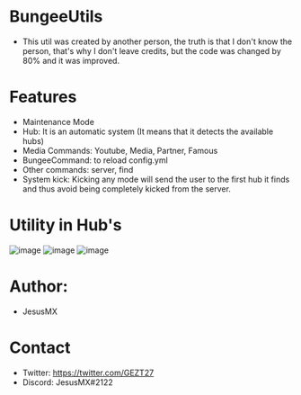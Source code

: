 # BungeeUtils
* This util was created by another person, the truth is that I don't know the person, that's why I don't leave credits, but the code was changed by 80% and it was improved.

# Features
* Maintenance Mode
* Hub: It is an automatic system (It means that it detects the available hubs)
* Media Commands: Youtube, Media, Partner, Famous
* BungeeCommand: to reload config.yml 
* Other commands: server, find
* System kick: Kicking any mode will send the user to the first hub it finds and thus avoid being completely kicked from the server.

# Utility in Hub's
![image](https://user-images.githubusercontent.com/64879531/175190970-0b5bfd95-5614-424a-8cc3-25d9596ded66.png)
![image](https://user-images.githubusercontent.com/64879531/175191290-c8ed1243-97b5-479f-8cf6-409879eace42.png)
![image](https://user-images.githubusercontent.com/64879531/175191356-a2ba825e-aea3-41cd-8d96-91cbaa280263.png)

# Author:
* JesusMX

# Contact
* Twitter: https://twitter.com/GEZT27
* Discord: JesusMX#2122
